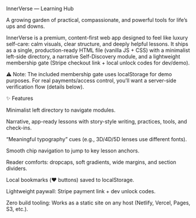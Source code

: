 InnerVerse — Learning Hub

A growing garden of practical, compassionate, and powerful tools for life’s ups and downs.

InnerVerse is a premium, content-first web app designed to feel like luxury self-care: calm visuals, clear structure, and deeply helpful lessons. It ships as a single, production-ready HTML file (vanilla JS + CSS) with a minimalist left-side directory, a narrative Self-Discovery module, and a lightweight membership gate (Stripe checkout link + local unlock codes for dev/demo).

⚠️ Note: The included membership gate uses localStorage for demo purposes. For real payments/access control, you’ll want a server-side verification flow (details below).

✨ Features

Minimalist left directory to navigate modules.

Narrative, app-ready lessons with story-style writing, practices, tools, and check-ins.

“Meaningful typography” cues (e.g., 3D/4D/5D lenses use different fonts).

Smooth chip navigation to jump to key lesson anchors.

Reader comforts: dropcaps, soft gradients, wide margins, and section dividers.

Local bookmarks (❤️ buttons) saved to localStorage.

Lightweight paywall: Stripe payment link + dev unlock codes.

Zero build tooling: Works as a static site on any host (Netlify, Vercel, Pages, S3, etc.).
